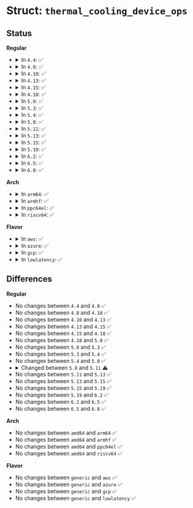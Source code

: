 # Struct: <code>thermal_cooling_device_ops</code>

## Status
<b>Regular</b>
<ul>
<li>
<details>
<summary>In <code>4.4</code>: ✅</summary>

```c
struct thermal_cooling_device_ops {
    int (*get_max_state)(struct thermal_cooling_device *, long unsigned int *);
    int (*get_cur_state)(struct thermal_cooling_device *, long unsigned int *);
    int (*set_cur_state)(struct thermal_cooling_device *, long unsigned int);
    int (*get_requested_power)(struct thermal_cooling_device *, struct thermal_zone_device *, u32 *);
    int (*state2power)(struct thermal_cooling_device *, struct thermal_zone_device *, long unsigned int, u32 *);
    int (*power2state)(struct thermal_cooling_device *, struct thermal_zone_device *, u32, long unsigned int *);
};
```
</details>
</li>
<li>
<details>
<summary>In <code>4.8</code>: ✅</summary>

```c
struct thermal_cooling_device_ops {
    int (*get_max_state)(struct thermal_cooling_device *, long unsigned int *);
    int (*get_cur_state)(struct thermal_cooling_device *, long unsigned int *);
    int (*set_cur_state)(struct thermal_cooling_device *, long unsigned int);
    int (*get_requested_power)(struct thermal_cooling_device *, struct thermal_zone_device *, u32 *);
    int (*state2power)(struct thermal_cooling_device *, struct thermal_zone_device *, long unsigned int, u32 *);
    int (*power2state)(struct thermal_cooling_device *, struct thermal_zone_device *, u32, long unsigned int *);
};
```
</details>
</li>
<li>
<details>
<summary>In <code>4.10</code>: ✅</summary>

```c
struct thermal_cooling_device_ops {
    int (*get_max_state)(struct thermal_cooling_device *, long unsigned int *);
    int (*get_cur_state)(struct thermal_cooling_device *, long unsigned int *);
    int (*set_cur_state)(struct thermal_cooling_device *, long unsigned int);
    int (*get_requested_power)(struct thermal_cooling_device *, struct thermal_zone_device *, u32 *);
    int (*state2power)(struct thermal_cooling_device *, struct thermal_zone_device *, long unsigned int, u32 *);
    int (*power2state)(struct thermal_cooling_device *, struct thermal_zone_device *, u32, long unsigned int *);
};
```
</details>
</li>
<li>
<details>
<summary>In <code>4.13</code>: ✅</summary>

```c
struct thermal_cooling_device_ops {
    int (*get_max_state)(struct thermal_cooling_device *, long unsigned int *);
    int (*get_cur_state)(struct thermal_cooling_device *, long unsigned int *);
    int (*set_cur_state)(struct thermal_cooling_device *, long unsigned int);
    int (*get_requested_power)(struct thermal_cooling_device *, struct thermal_zone_device *, u32 *);
    int (*state2power)(struct thermal_cooling_device *, struct thermal_zone_device *, long unsigned int, u32 *);
    int (*power2state)(struct thermal_cooling_device *, struct thermal_zone_device *, u32, long unsigned int *);
};
```
</details>
</li>
<li>
<details>
<summary>In <code>4.15</code>: ✅</summary>

```c
struct thermal_cooling_device_ops {
    int (*get_max_state)(struct thermal_cooling_device *, long unsigned int *);
    int (*get_cur_state)(struct thermal_cooling_device *, long unsigned int *);
    int (*set_cur_state)(struct thermal_cooling_device *, long unsigned int);
    int (*get_requested_power)(struct thermal_cooling_device *, struct thermal_zone_device *, u32 *);
    int (*state2power)(struct thermal_cooling_device *, struct thermal_zone_device *, long unsigned int, u32 *);
    int (*power2state)(struct thermal_cooling_device *, struct thermal_zone_device *, u32, long unsigned int *);
};
```
</details>
</li>
<li>
<details>
<summary>In <code>4.18</code>: ✅</summary>

```c
struct thermal_cooling_device_ops {
    int (*get_max_state)(struct thermal_cooling_device *, long unsigned int *);
    int (*get_cur_state)(struct thermal_cooling_device *, long unsigned int *);
    int (*set_cur_state)(struct thermal_cooling_device *, long unsigned int);
    int (*get_requested_power)(struct thermal_cooling_device *, struct thermal_zone_device *, u32 *);
    int (*state2power)(struct thermal_cooling_device *, struct thermal_zone_device *, long unsigned int, u32 *);
    int (*power2state)(struct thermal_cooling_device *, struct thermal_zone_device *, u32, long unsigned int *);
};
```
</details>
</li>
<li>
<details>
<summary>In <code>5.0</code>: ✅</summary>

```c
struct thermal_cooling_device_ops {
    int (*get_max_state)(struct thermal_cooling_device *, long unsigned int *);
    int (*get_cur_state)(struct thermal_cooling_device *, long unsigned int *);
    int (*set_cur_state)(struct thermal_cooling_device *, long unsigned int);
    int (*get_requested_power)(struct thermal_cooling_device *, struct thermal_zone_device *, u32 *);
    int (*state2power)(struct thermal_cooling_device *, struct thermal_zone_device *, long unsigned int, u32 *);
    int (*power2state)(struct thermal_cooling_device *, struct thermal_zone_device *, u32, long unsigned int *);
};
```
</details>
</li>
<li>
<details>
<summary>In <code>5.3</code>: ✅</summary>

```c
struct thermal_cooling_device_ops {
    int (*get_max_state)(struct thermal_cooling_device *, long unsigned int *);
    int (*get_cur_state)(struct thermal_cooling_device *, long unsigned int *);
    int (*set_cur_state)(struct thermal_cooling_device *, long unsigned int);
    int (*get_requested_power)(struct thermal_cooling_device *, struct thermal_zone_device *, u32 *);
    int (*state2power)(struct thermal_cooling_device *, struct thermal_zone_device *, long unsigned int, u32 *);
    int (*power2state)(struct thermal_cooling_device *, struct thermal_zone_device *, u32, long unsigned int *);
};
```
</details>
</li>
<li>
<details>
<summary>In <code>5.4</code>: ✅</summary>

```c
struct thermal_cooling_device_ops {
    int (*get_max_state)(struct thermal_cooling_device *, long unsigned int *);
    int (*get_cur_state)(struct thermal_cooling_device *, long unsigned int *);
    int (*set_cur_state)(struct thermal_cooling_device *, long unsigned int);
    int (*get_requested_power)(struct thermal_cooling_device *, struct thermal_zone_device *, u32 *);
    int (*state2power)(struct thermal_cooling_device *, struct thermal_zone_device *, long unsigned int, u32 *);
    int (*power2state)(struct thermal_cooling_device *, struct thermal_zone_device *, u32, long unsigned int *);
};
```
</details>
</li>
<li>
<details>
<summary>In <code>5.8</code>: ✅</summary>

```c
struct thermal_cooling_device_ops {
    int (*get_max_state)(struct thermal_cooling_device *, long unsigned int *);
    int (*get_cur_state)(struct thermal_cooling_device *, long unsigned int *);
    int (*set_cur_state)(struct thermal_cooling_device *, long unsigned int);
    int (*get_requested_power)(struct thermal_cooling_device *, struct thermal_zone_device *, u32 *);
    int (*state2power)(struct thermal_cooling_device *, struct thermal_zone_device *, long unsigned int, u32 *);
    int (*power2state)(struct thermal_cooling_device *, struct thermal_zone_device *, u32, long unsigned int *);
};
```
</details>
</li>
<li>
<details>
<summary>In <code>5.11</code>: ✅</summary>

```c
struct thermal_cooling_device_ops {
    int (*get_max_state)(struct thermal_cooling_device *, long unsigned int *);
    int (*get_cur_state)(struct thermal_cooling_device *, long unsigned int *);
    int (*set_cur_state)(struct thermal_cooling_device *, long unsigned int);
    int (*get_requested_power)(struct thermal_cooling_device *, u32 *);
    int (*state2power)(struct thermal_cooling_device *, long unsigned int, u32 *);
    int (*power2state)(struct thermal_cooling_device *, u32, long unsigned int *);
};
```
</details>
</li>
<li>
<details>
<summary>In <code>5.13</code>: ✅</summary>

```c
struct thermal_cooling_device_ops {
    int (*get_max_state)(struct thermal_cooling_device *, long unsigned int *);
    int (*get_cur_state)(struct thermal_cooling_device *, long unsigned int *);
    int (*set_cur_state)(struct thermal_cooling_device *, long unsigned int);
    int (*get_requested_power)(struct thermal_cooling_device *, u32 *);
    int (*state2power)(struct thermal_cooling_device *, long unsigned int, u32 *);
    int (*power2state)(struct thermal_cooling_device *, u32, long unsigned int *);
};
```
</details>
</li>
<li>
<details>
<summary>In <code>5.15</code>: ✅</summary>

```c
struct thermal_cooling_device_ops {
    int (*get_max_state)(struct thermal_cooling_device *, long unsigned int *);
    int (*get_cur_state)(struct thermal_cooling_device *, long unsigned int *);
    int (*set_cur_state)(struct thermal_cooling_device *, long unsigned int);
    int (*get_requested_power)(struct thermal_cooling_device *, u32 *);
    int (*state2power)(struct thermal_cooling_device *, long unsigned int, u32 *);
    int (*power2state)(struct thermal_cooling_device *, u32, long unsigned int *);
};
```
</details>
</li>
<li>
<details>
<summary>In <code>5.19</code>: ✅</summary>

```c
struct thermal_cooling_device_ops {
    int (*get_max_state)(struct thermal_cooling_device *, long unsigned int *);
    int (*get_cur_state)(struct thermal_cooling_device *, long unsigned int *);
    int (*set_cur_state)(struct thermal_cooling_device *, long unsigned int);
    int (*get_requested_power)(struct thermal_cooling_device *, u32 *);
    int (*state2power)(struct thermal_cooling_device *, long unsigned int, u32 *);
    int (*power2state)(struct thermal_cooling_device *, u32, long unsigned int *);
};
```
</details>
</li>
<li>
<details>
<summary>In <code>6.2</code>: ✅</summary>

```c
struct thermal_cooling_device_ops {
    int (*get_max_state)(struct thermal_cooling_device *, long unsigned int *);
    int (*get_cur_state)(struct thermal_cooling_device *, long unsigned int *);
    int (*set_cur_state)(struct thermal_cooling_device *, long unsigned int);
    int (*get_requested_power)(struct thermal_cooling_device *, u32 *);
    int (*state2power)(struct thermal_cooling_device *, long unsigned int, u32 *);
    int (*power2state)(struct thermal_cooling_device *, u32, long unsigned int *);
};
```
</details>
</li>
<li>
<details>
<summary>In <code>6.5</code>: ✅</summary>

```c
struct thermal_cooling_device_ops {
    int (*get_max_state)(struct thermal_cooling_device *, long unsigned int *);
    int (*get_cur_state)(struct thermal_cooling_device *, long unsigned int *);
    int (*set_cur_state)(struct thermal_cooling_device *, long unsigned int);
    int (*get_requested_power)(struct thermal_cooling_device *, u32 *);
    int (*state2power)(struct thermal_cooling_device *, long unsigned int, u32 *);
    int (*power2state)(struct thermal_cooling_device *, u32, long unsigned int *);
};
```
</details>
</li>
<li>
<details>
<summary>In <code>6.8</code>: ✅</summary>

```c
struct thermal_cooling_device_ops {
    int (*get_max_state)(struct thermal_cooling_device *, long unsigned int *);
    int (*get_cur_state)(struct thermal_cooling_device *, long unsigned int *);
    int (*set_cur_state)(struct thermal_cooling_device *, long unsigned int);
    int (*get_requested_power)(struct thermal_cooling_device *, u32 *);
    int (*state2power)(struct thermal_cooling_device *, long unsigned int, u32 *);
    int (*power2state)(struct thermal_cooling_device *, u32, long unsigned int *);
};
```
</details>
</li>
</ul>
<b>Arch</b>
<ul>
<li>
<details>
<summary>In <code>arm64</code>: ✅</summary>

```c
struct thermal_cooling_device_ops {
    int (*get_max_state)(struct thermal_cooling_device *, long unsigned int *);
    int (*get_cur_state)(struct thermal_cooling_device *, long unsigned int *);
    int (*set_cur_state)(struct thermal_cooling_device *, long unsigned int);
    int (*get_requested_power)(struct thermal_cooling_device *, struct thermal_zone_device *, u32 *);
    int (*state2power)(struct thermal_cooling_device *, struct thermal_zone_device *, long unsigned int, u32 *);
    int (*power2state)(struct thermal_cooling_device *, struct thermal_zone_device *, u32, long unsigned int *);
};
```
</details>
</li>
<li>
<details>
<summary>In <code>armhf</code>: ✅</summary>

```c
struct thermal_cooling_device_ops {
    int (*get_max_state)(struct thermal_cooling_device *, long unsigned int *);
    int (*get_cur_state)(struct thermal_cooling_device *, long unsigned int *);
    int (*set_cur_state)(struct thermal_cooling_device *, long unsigned int);
    int (*get_requested_power)(struct thermal_cooling_device *, struct thermal_zone_device *, u32 *);
    int (*state2power)(struct thermal_cooling_device *, struct thermal_zone_device *, long unsigned int, u32 *);
    int (*power2state)(struct thermal_cooling_device *, struct thermal_zone_device *, u32, long unsigned int *);
};
```
</details>
</li>
<li>
<details>
<summary>In <code>ppc64el</code>: ✅</summary>

```c
struct thermal_cooling_device_ops {
    int (*get_max_state)(struct thermal_cooling_device *, long unsigned int *);
    int (*get_cur_state)(struct thermal_cooling_device *, long unsigned int *);
    int (*set_cur_state)(struct thermal_cooling_device *, long unsigned int);
    int (*get_requested_power)(struct thermal_cooling_device *, struct thermal_zone_device *, u32 *);
    int (*state2power)(struct thermal_cooling_device *, struct thermal_zone_device *, long unsigned int, u32 *);
    int (*power2state)(struct thermal_cooling_device *, struct thermal_zone_device *, u32, long unsigned int *);
};
```
</details>
</li>
<li>
<details>
<summary>In <code>riscv64</code>: ✅</summary>

```c
struct thermal_cooling_device_ops {
    int (*get_max_state)(struct thermal_cooling_device *, long unsigned int *);
    int (*get_cur_state)(struct thermal_cooling_device *, long unsigned int *);
    int (*set_cur_state)(struct thermal_cooling_device *, long unsigned int);
    int (*get_requested_power)(struct thermal_cooling_device *, struct thermal_zone_device *, u32 *);
    int (*state2power)(struct thermal_cooling_device *, struct thermal_zone_device *, long unsigned int, u32 *);
    int (*power2state)(struct thermal_cooling_device *, struct thermal_zone_device *, u32, long unsigned int *);
};
```
</details>
</li>
</ul>
<b>Flavor</b>
<ul>
<li>
<details>
<summary>In <code>aws</code>: ✅</summary>

```c
struct thermal_cooling_device_ops {
    int (*get_max_state)(struct thermal_cooling_device *, long unsigned int *);
    int (*get_cur_state)(struct thermal_cooling_device *, long unsigned int *);
    int (*set_cur_state)(struct thermal_cooling_device *, long unsigned int);
    int (*get_requested_power)(struct thermal_cooling_device *, struct thermal_zone_device *, u32 *);
    int (*state2power)(struct thermal_cooling_device *, struct thermal_zone_device *, long unsigned int, u32 *);
    int (*power2state)(struct thermal_cooling_device *, struct thermal_zone_device *, u32, long unsigned int *);
};
```
</details>
</li>
<li>
<details>
<summary>In <code>azure</code>: ✅</summary>

```c
struct thermal_cooling_device_ops {
    int (*get_max_state)(struct thermal_cooling_device *, long unsigned int *);
    int (*get_cur_state)(struct thermal_cooling_device *, long unsigned int *);
    int (*set_cur_state)(struct thermal_cooling_device *, long unsigned int);
    int (*get_requested_power)(struct thermal_cooling_device *, struct thermal_zone_device *, u32 *);
    int (*state2power)(struct thermal_cooling_device *, struct thermal_zone_device *, long unsigned int, u32 *);
    int (*power2state)(struct thermal_cooling_device *, struct thermal_zone_device *, u32, long unsigned int *);
};
```
</details>
</li>
<li>
<details>
<summary>In <code>gcp</code>: ✅</summary>

```c
struct thermal_cooling_device_ops {
    int (*get_max_state)(struct thermal_cooling_device *, long unsigned int *);
    int (*get_cur_state)(struct thermal_cooling_device *, long unsigned int *);
    int (*set_cur_state)(struct thermal_cooling_device *, long unsigned int);
    int (*get_requested_power)(struct thermal_cooling_device *, struct thermal_zone_device *, u32 *);
    int (*state2power)(struct thermal_cooling_device *, struct thermal_zone_device *, long unsigned int, u32 *);
    int (*power2state)(struct thermal_cooling_device *, struct thermal_zone_device *, u32, long unsigned int *);
};
```
</details>
</li>
<li>
<details>
<summary>In <code>lowlatency</code>: ✅</summary>

```c
struct thermal_cooling_device_ops {
    int (*get_max_state)(struct thermal_cooling_device *, long unsigned int *);
    int (*get_cur_state)(struct thermal_cooling_device *, long unsigned int *);
    int (*set_cur_state)(struct thermal_cooling_device *, long unsigned int);
    int (*get_requested_power)(struct thermal_cooling_device *, struct thermal_zone_device *, u32 *);
    int (*state2power)(struct thermal_cooling_device *, struct thermal_zone_device *, long unsigned int, u32 *);
    int (*power2state)(struct thermal_cooling_device *, struct thermal_zone_device *, u32, long unsigned int *);
};
```
</details>
</li>
</ul>

## Differences
<b>Regular</b>
<ul>
<li>
No changes between <code>4.4</code> and <code>4.8</code> ✅
</li>
<li>
No changes between <code>4.8</code> and <code>4.10</code> ✅
</li>
<li>
No changes between <code>4.10</code> and <code>4.13</code> ✅
</li>
<li>
No changes between <code>4.13</code> and <code>4.15</code> ✅
</li>
<li>
No changes between <code>4.15</code> and <code>4.18</code> ✅
</li>
<li>
No changes between <code>4.18</code> and <code>5.0</code> ✅
</li>
<li>
No changes between <code>5.0</code> and <code>5.3</code> ✅
</li>
<li>
No changes between <code>5.3</code> and <code>5.4</code> ✅
</li>
<li>
No changes between <code>5.4</code> and <code>5.8</code> ✅
</li>
<li>
<details>
<summary>Changed between <code>5.8</code> and <code>5.11</code> ⚠️</summary>
<ul>
<li>
<b>Field type changed. </b>
<code>int (*get_requested_power)(struct thermal_cooling_device *, struct thermal_zone_device *, u32 *)</code> ➡️ <code>int (*get_requested_power)(struct thermal_cooling_device *, u32 *)</code>
</li>
<li>
<b>Field type changed. </b>
<code>int (*state2power)(struct thermal_cooling_device *, struct thermal_zone_device *, long unsigned int, u32 *)</code> ➡️ <code>int (*state2power)(struct thermal_cooling_device *, long unsigned int, u32 *)</code>
</li>
<li>
<b>Field type changed. </b>
<code>int (*power2state)(struct thermal_cooling_device *, struct thermal_zone_device *, u32, long unsigned int *)</code> ➡️ <code>int (*power2state)(struct thermal_cooling_device *, u32, long unsigned int *)</code>
</li>
</ul>
</details>
</li>
<li>
No changes between <code>5.11</code> and <code>5.13</code> ✅
</li>
<li>
No changes between <code>5.13</code> and <code>5.15</code> ✅
</li>
<li>
No changes between <code>5.15</code> and <code>5.19</code> ✅
</li>
<li>
No changes between <code>5.19</code> and <code>6.2</code> ✅
</li>
<li>
No changes between <code>6.2</code> and <code>6.5</code> ✅
</li>
<li>
No changes between <code>6.5</code> and <code>6.8</code> ✅
</li>
</ul>
<b>Arch</b>
<ul>
<li>
No changes between <code>amd64</code> and <code>arm64</code> ✅
</li>
<li>
No changes between <code>amd64</code> and <code>armhf</code> ✅
</li>
<li>
No changes between <code>amd64</code> and <code>ppc64el</code> ✅
</li>
<li>
No changes between <code>amd64</code> and <code>riscv64</code> ✅
</li>
</ul>
<b>Flavor</b>
<ul>
<li>
No changes between <code>generic</code> and <code>aws</code> ✅
</li>
<li>
No changes between <code>generic</code> and <code>azure</code> ✅
</li>
<li>
No changes between <code>generic</code> and <code>gcp</code> ✅
</li>
<li>
No changes between <code>generic</code> and <code>lowlatency</code> ✅
</li>
</ul>

